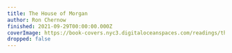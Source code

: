 ```yaml
---
title: The House of Morgan
author: Ron Chernow
finished: 2021-09-29T00:00:00.000Z
coverImage: https://book-covers.nyc3.digitaloceanspaces.com/readings/the-house-of-morgan-01.jpg
dropped: false
---
```


